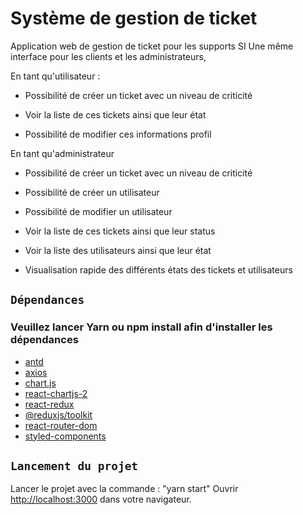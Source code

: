 # Système de gestion de ticket

Application web de gestion de ticket pour les supports SI
Une même interface pour les clients et les administrateurs,

En tant qu'utilisateur :

- Possibilité de créer un ticket avec un niveau de criticité

- Voir la liste de ces tickets ainsi que leur état

- Possibilité de modifier ces informations profil

En tant qu'administrateur

- Possibilité de créer un ticket avec un niveau de criticité

- Possibilité de créer un utilisateur

- Possibilité de modifier un utilisateur

- Voir la liste de ces tickets ainsi que leur status

- Voir la liste des utilisateurs ainsi que leur état

- Visualisation rapide des différents états des tickets et utilisateurs

## `Dépendances`

### Veuillez lancer Yarn ou npm install afin d'installer les dépendances

- [antd](https://ant.design/)
- [axios](https://ant.design/) 
- [chart.js](https://www.chartjs.org/)
- [react-chartjs-2](https://react-chartjs-2.netlify.app/)
- [react-redux](https://react-redux.js.org/)
- [@reduxjs/toolkit](https://redux-toolkit.js.org/)
- [react-router-dom](https://v5.reactrouter.com/web/guides/quick-start)
- [styled-components](https://styled-components.com/)

## `Lancement du projet`

Lancer le projet avec la commande : "yarn start"
Ouvrir [http://localhost:3000](http://localhost:3000) dans votre navigateur.
